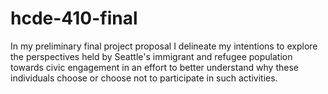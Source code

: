 # hcde-410-final

In my preliminary final project proposal I delineate my intentions to explore the perspectives held by Seattle's
immigrant and refugee population towards civic engagement in an effort to better understand why these individuals
choose or choose not to participate in such activities.
